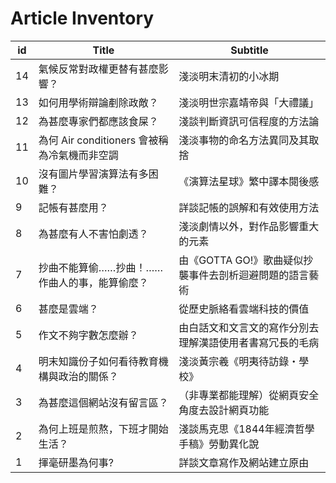 # Article Inventory

| id | Title | Subtitle | 
| --- | --- | --- |
| 14 | 氣候反常對政權更替有甚麼影響？ | 淺淡明末清初的小冰期 | 
| 13 | 如何用學術辯論剷除政敵？ | 淺淡明世宗嘉靖帝與「大禮議」 | 
| 12 | 為甚麼專家們都應該食屎？ | 淺談判斷資訊可信程度的方法論 | 
| 11 | 為何 Air conditioners 會被稱為冷氣機而非空調 | 淺淡事物的命名方法異同及其取捨 | 
| 10 | 沒有圖片學習演算法有多困難？ | 《演算法星球》繁中譯本閱後感 | 
| 9 | 記帳有甚麼用？ | 詳談記帳的誤解和有效使用方法 | 
| 8 | 為甚麼有人不害怕劇透？ | 淺淡劇情以外，對作品影響重大的元素 | 
| 7 | 抄曲不能算偷……抄曲！……作曲人的事，能算偷麼？ | 由《GOTTA GO!》歌曲疑似抄襲事件去剖析迴避問題的語言藝術 | 
| 6 | 甚麼是雲端？ | 從歷史脈絡看雲端科技的價值 | 
| 5 | 作文不夠字數怎麼辦？ | 由白話文和文言文的寫作分別去理解漢語使用者書寫冗長的毛病 |
| 4 | 明末知識份子如何看待教育機構與政治的關係？ | 淺淡黃宗羲《明夷待訪錄・學校》 | 
| 3 | 為甚麼這個網站沒有留言區？ | （非專業都能理解）從網頁安全角度去設計網頁功能 |
| 2 | 為何上班是煎熬，下班才開始生活？ | 淺談馬克思《1844年經濟哲學手稿》勞動異化說 | 
| 1 | 揮毫研墨為何事? | 詳談文章寫作及網站建立原由 |